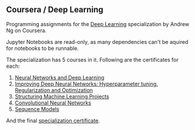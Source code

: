 ## Coursera / Deep Learning
Programming assignments for the [Deep Learning](https://www.coursera.org/specializations/deep-learning) specialization by Andrew Ng on Coursera.

Jupyter Notebooks are read-only, as many dependencies can't be aquired for notebooks to be runnable.

The specialization has 5 courses in it. Following are the certificates for each:
1. [Neural Networks and Deep Learning](https://www.coursera.org/account/accomplishments/certificate/TY4YP9CZCMTN)
2. [Improving Deep Neural Networks: Hyperparameter tuning, Regularization and Optimization](https://www.coursera.org/account/accomplishments/certificate/QD4TLHWDSW4K)
3. [Structuring Machine Learning Projects](https://www.coursera.org/account/accomplishments/certificate/NS6A7X8LLCGS)
4. [Convolutional Neural Networks](https://www.coursera.org/account/accomplishments/certificate/ZBZQWZB3LVNH)
5. [Sequence Models](https://www.coursera.org/account/accomplishments/certificate/ZJF4QZ82MF2D)

And the final [specialization certificate](https://www.coursera.org/account/accomplishments/specialization/certificate/TYXAEXELNHLM).